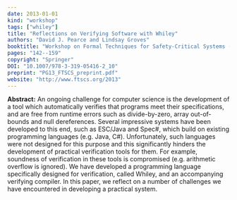 ```yaml
---
date: 2013-01-01
kind: "workshop"
tags: ["whiley"]
title: "Reflections on Verifying Software with Whiley"
authors: "David J. Pearce and Lindsay Groves"
booktitle: "Workshop on Formal Techniques for Safety-Critical Systems (FTSCS)"
pages: "142--159"
copyright: "Springer"
DOI: "10.1007/978-3-319-05416-2_10"
preprint: "PG13_FTSCS_preprint.pdf"
website: "http://www.ftscs.org/2013"
---
```


**Abstract:** An ongoing challenge for computer science is the development of a tool which automatically verifies that programs meet their specifications, and are free from runtime errors such as divide-by-zero, array out-of-bounds and null dereferences. Several impressive systems have been developed to this end, such as ESC/Java and Spec#, which build on existing programming languages (e.g. Java, C#). Unfortunately, such languages were not designed for this purpose and this significantly hinders the development of practical verification tools for them. For example, soundness of verification in these tools is compromised (e.g. arithmetic overflow is ignored). We have developed a programming language specifically designed for verification, called Whiley, and an accompanying verifying compiler. In this paper, we reflect on a number of challenges we have encountered in developing a practical system.
